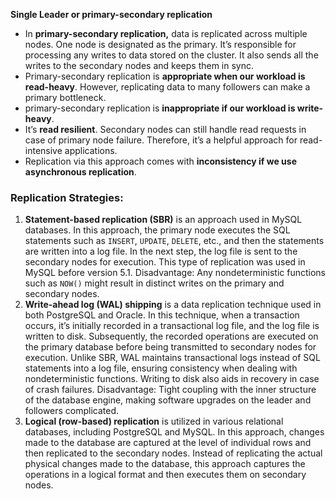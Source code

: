 **Single Leader or primary-secondary replication**

- In **primary-secondary replication,** data is replicated across multiple nodes. One node is designated as the primary. It’s responsible for processing any writes to data stored on the cluster. It also sends all the writes to the secondary nodes and keeps them in sync.
- Primary-secondary replication is **appropriate when our workload is read-heavy**. However, replicating data to many followers can make a primary bottleneck.
- primary-secondary replication is **inappropriate if our workload is write-heavy**.
- It’s **read resilient**. Secondary nodes can still handle read requests in case of primary node failure. Therefore, it’s a helpful approach for read-intensive applications.
- Replication via this approach comes with **inconsistency if we use asynchronous replication**.

### Replication Strategies:
1. **Statement-based replication (SBR)** is an approach used in MySQL databases. In this approach, the primary node executes the SQL statements such as `INSERT`, `UPDATE`, `DELETE`, etc., and then the statements are written into a log file. In the next step, the log file is sent to the secondary nodes for execution. This type of replication was used in MySQL before version 5.1.
   Disadvantage: Any nondeterministic functions such as `NOW()` might result in distinct writes on the primary and secondary nodes.
2. **Write-ahead log (WAL) shipping** is a data replication technique used in both PostgreSQL and Oracle. In this technique, when a transaction occurs, it’s initially recorded in a transactional log file, and the log file is written to disk. Subsequently, the recorded operations are executed on the primary database before being transmitted to secondary nodes for execution. Unlike SBR, WAL maintains transactional logs instead of SQL statements into a log file, ensuring consistency when dealing with nondeterministic functions. Writing to disk also aids in recovery in case of crash failures.
   Disadvantage: Tight coupling with the inner structure of the database engine, making software upgrades on the leader and followers complicated.
3. **Logical (row-based) replication** is utilized in various relational databases, including PostgreSQL and MySQL. In this approach, changes made to the database are captured at the level of individual rows and then replicated to the secondary nodes. Instead of replicating the actual physical changes made to the database, this approach captures the operations in a logical format and then executes them on secondary nodes.
